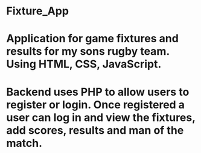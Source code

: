 # Fixture_App

# Application for game fixtures and results for my sons rugby team. Using HTML, CSS, JavaScript.

# Backend uses PHP to allow users to register or login. Once registered a user can log in and view the fixtures, add scores, results and man of the match.
